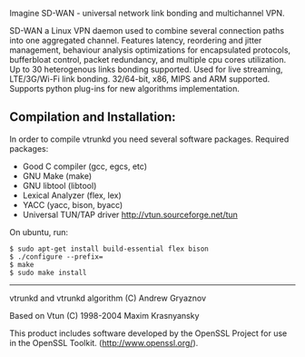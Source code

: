 
Imagine SD-WAN - universal network link bonding and multichannel VPN.



SD-WAN a Linux VPN daemon used to combine several connection paths 
into one aggregated channel. Features latency, reordering and jitter 
management, behaviour analysis optimizations for encapsulated protocols, 
bufferbloat control, packet redundancy, and multiple cpu cores utilization. 
Up to 30 heterogenous links bonding supported. Used for live streaming, 
LTE/3G/Wi-Fi link bonding. 32/64-bit, x86, MIPS and ARM supported. 
Supports python plug-ins for new algorithms implementation. 


## Compilation and Installation:

In order to compile vtrunkd you need several software packages.
Required packages: 
  - Good C compiler (gcc, egcs, etc)
  - GNU Make (make)
  - GNU libtool (libtool)
  - Lexical Analyzer (flex, lex)
  - YACC (yacc, bison, byacc)
  - Universal TUN/TAP driver 	http://vtun.sourceforge.net/tun
  
On ubuntu, run: 

    $ sudo apt-get install build-essential flex bison
    $ ./configure --prefix=
    $ make
    $ sudo make install
----

vtrunkd and vtrunkd algorithm (C) Andrew Gryaznov

Based on Vtun (C) 1998-2004 Maxim Krasnyansky

This product includes software developed by the OpenSSL Project
for use in the OpenSSL Toolkit. (http://www.openssl.org/).

